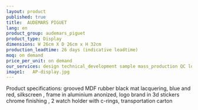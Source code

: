 ```yaml
---
layout: product
published: true
title:  AUDEMARS PIGUET
lang: en
product_group: audemars_piguet
product_type: Display
dimensions: W 26cm X D 26cm x H 32cm
production_leadtime: 26 days (indicative leadtime)
moq: on demand
price_per_unit: on demand
our_services: design technical_development sample mass_production QC logistic shipping
image1:   AP-display.jpg
---
```

Product specifications:  grooved MDF rubber black mat lacquering, blue and red, silkscreen , frame in aluminium  anonized, logo brand in 3d stickers  chrome finishing , 2 watch holder with c-rings, transportation carton						